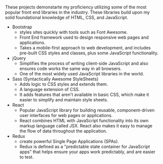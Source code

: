 These projects demonstarte my proficiency utilizing some of the most popular front end libraries in the industry. These libraries build upon my solid foundational knowledge of HTML, CSS, and JavaScript. 

- Bootstrap 
   * styles sites quickly with tools such as Font Awesome.
   * Front End framework used to design responsive web pages and applications.
   * Takes a mobile-first approach to web development, and includes pre-built CSS styles and classes, plus some JavaScript functionality.
- jQuery 
   * Simplifies the process of writing client-side JavaScript and also ensures code works the same way in all browsers.
   * One of the most widely used JavaScript libraries in the world. 
- Sass (Syntactically Awesome StyleSheets) 
   * Adds logic to CSS styles and extends them.
   * A language extension of CSS.
   * It adds features that aren't available in basic CSS, which make it easier to simplify and maintain style sheets.
- React
   * Popular JavaScript library for building reusable, component-driven user interfaces for web pages or applications. 
   * React combines HTML with JavaScript functionality into its own markup language called JSX. React also makes it easy to manage the flow of data throughout the application.
- Redux 
   * create powerful Single Page Applications (SPAs).
   * Redux is defined as a "predictable state container for JavaScript apps" that helps ensure your apps work predictably, and are easier to test.
